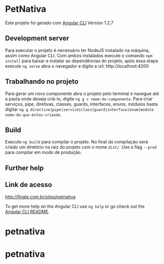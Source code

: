 # PetNativa

Este projeto foi gerado com [Angular CLI](https://github.com/angular/angular-cli)
Version 1.2.7

## Development server

Para executar o projeto é necessário ter NodeJS instalado na máquina, assim como Angular CLI. Com ambos instalados execute o comando `npm install` para baixar e instalar as dependências do projeto, após essa etapa execute `ng serve` abra o navegador e digite a url: http://localhost:4200

## Trabalhando no projeto

Para gerar um novo componente abra o projeto pelo terminal e navegue até a pasta onde deseja criá-lo, digite `ng g c nome-do-componente`. Para criar serviços, pipe, diretivas, classes, guards, interfaces, enuns, módulos basta digitar `ng g directive|pipe|service|class|guard|interface|enum|module nome-do-que-estou-criando`.

## Build

Execute `ng build` para compilar o projeto. No final da compilação será criado um diretório na raiz do projeto com o nome `dist/`. Use a flag `--prod` para compilar em modo de produção.

## Further help

## Link de acesso

http://finale.com.br/sites/petnativa

To get more help on the Angular CLI use `ng help` or go check out the [Angular CLI README](https://github.com/angular/angular-cli/blob/master/README.md).
# petnativa
# petnativa

